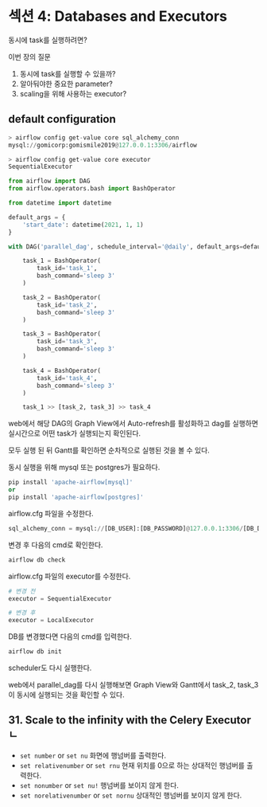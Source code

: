 # 섹션 4: Databases and Executors

동시에 task를 실행하려면?

이번 장의 질문

1. 동시에 task를 실행할 수 있을까?
2. 알아둬야한 중요한 parameter?
3. scaling을 위해 사용하는 executor?

## default configuration

```py
> airflow config get-value core sql_alchemy_conn
mysql://gomicorp:gomismile2019@127.0.0.1:3306/airflow
```

```py
> airflow config get-value core executor
SequentialExecutor
```

```py
from airflow import DAG
from airflow.operators.bash import BashOperator

from datetime import datetime

default_args = {
    'start_date': datetime(2021, 1, 1)
}

with DAG('parallel_dag', schedule_interval='@daily', default_args=default_args, catchup=False) as dag:

    task_1 = BashOperator(
        task_id='task_1',
        bash_command='sleep 3'
    )

    task_2 = BashOperator(
        task_id='task_2',
        bash_command='sleep 3'
    )

    task_3 = BashOperator(
        task_id='task_3',
        bash_command='sleep 3'
    )

    task_4 = BashOperator(
        task_id='task_4',
        bash_command='sleep 3'
    )

    task_1 >> [task_2, task_3] >> task_4
```

web에서 해당 DAG의 Graph View에서 Auto-refresh를 활성화하고 dag를 실행하면 실시간으로 어떤 task가 실행되는지 확인된다.

모두 실행 된 뒤 Gantt를 확인하면 순차적으로 실행된 것을 볼 수 있다.

동시 실행을 위해 mysql 또는 postgres가 필요하다.

```py
pip install 'apache-airflow[mysql]'
or
pip install 'apache-airflow[postgres]'
```

airflow.cfg 파일을 수정한다.

```py
sql_alchemy_conn = mysql://[DB_USER]:[DB_PASSWORD]@127.0.0.1:3306/[DB_DATABASE]
```

변경 후 다음의 cmd로 확인한다.

```py
airflow db check
```

airflow.cfg 파일의 executor를 수정한다.

```py
# 변경 전
executor = SequentialExecutor

# 변경 후
executor = LocalExecutor
```

DB를 변경했다면 다음의 cmd를 입력한다.

```py
airflow db init
```

scheduler도 다시 실행한다.

web에서 parallel_dag를 다시 실행해보면 Graph View와 Gantt에서 task_2, task_3이 동시에 실행되는 것을 확인할 수 있다.


## 31. Scale to the infinity with the Celery Executorㄴ

- `set number` or `set nu` 화면에 행넘버를 출력한다.
- `set relativenumber` or `set rnu` 현재 위치를 0으로 하는 상대적인 행넘버를 출력한다.
- `set nonumber` or `set nu!` 행넘버를 보이지 않게 한다.
- `set norelativenumber` or `set nornu` 상대적인 행넘버를 보이지 않게 한다.